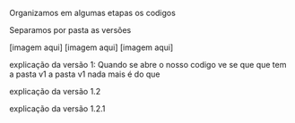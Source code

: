 Organizamos em algumas etapas os codigos

Separamos por pasta as versões

[imagem aqui]
[imagem aqui]
[imagem aqui]

explicação da versão 1:
Quando se abre o nosso codigo ve se que que tem a pasta v1 a pasta v1 nada mais é do que 

explicação da versão 1.2

explicação da versão 1.2.1


